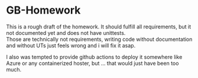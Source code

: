 # GB-Homework

This is a rough draft of the homework.
It should fulfill all requirements, but it not documented yet and does not have unittests.  
Those are technically not requirements, writing code without documentation and without UTs just feels wrong and i will fix it asap.

I also was tempted to provide github actions to deploy it somewhere like Azure or any containerized hoster, but ... that would just have been too much.

